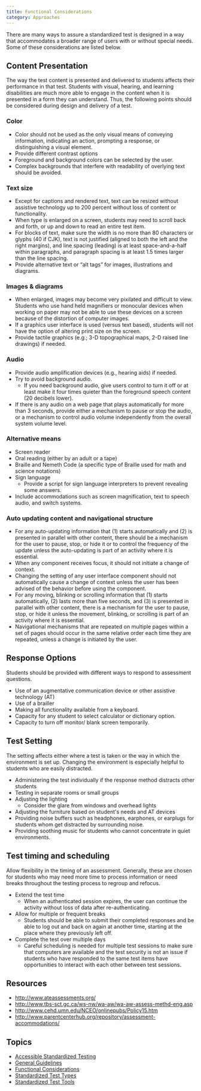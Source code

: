 ```yaml
---
title: Functional Considerations
category: Approaches
---
```

There are many ways to assure a standardized test is designed in a way that accommodates a broader range of users with or without special needs. Some of these considerations are listed below.

## Content Presentation
The way the test content is presented and delivered to students affects their performance in that test. Students with visual, hearing, and learning disabilities are much more able to engage in the content when it is presented in a form they can understand. Thus, the following points should be considered during design and delivery of a test.

### Color
* Color should not be used as the only visual means of conveying information, indicating an action, prompting a response, or distinguishing a visual element.
* Provide different contrast options
* Foreground and background colors can be selected by the user.
* Complex backgrounds that interfere with readability of overlying text should be avoided.

### Text size
* Except for captions and rendered text, text can be resized without assistive technology up to 200 percent without loss of content or functionality.
* When type is enlarged on a screen, students may need to scroll back and forth, or up and down to read an entire test item.
* For blocks of text, make sure the width is no more than 80 characters or glyphs (40 if CJK), text is not justified (aligned to both the left and the right margins), and line spacing (leading) is at least space-and-a-half within paragraphs, and paragraph spacing is at least 1.5 times larger than the line spacing.
* Provide alternative text or “alt tags” for images, illustrations and diagrams.

### Images & diagrams
* When enlarged, images may become very pixilated and difficult to view. Students who use hand held magnifiers or monocular devices when working on paper may not be able to use these devices on a screen because of the distortion of computer images.
* If a graphics user interface is used (versus text based), students will not have the option of altering print size on the screen.
* Provide tactile graphics (e.g.; 3-D topographical maps, 2-D raised line drawings) if needed.

### Audio
* Provide audio amplification devices (e.g., hearing aids) if needed.
* Try to avoid background audio.
   *  If you need background audio, give users control to turn it off or at least make it four times quieter than the foreground speech content (20 decibels lower).
* If there is any audio on a web page that plays automatically for more than 3 seconds, provide either a mechanism to pause or stop the audio, or a mechanism to control audio volume independently from the overall system volume level.

### Alternative means
* Screen reader
* Oral reading (either by an adult or a tape)
* Braille and Nemeth Code (a specific type of Braille used for math and science notations)
* Sign language
   *  Provide a script for sign language interpreters to prevent revealing some answers.
* Include accommodations such as screen magnification, text to speech audio, and switch systems.

### Auto updating content and navigational structure
* For any auto-updating information that (1) starts automatically and (2) is presented in parallel with other content, there should be a mechanism for the user to pause, stop, or hide it or to control the frequency of the update unless the auto-updating is part of an activity where it is essential.
* When any component receives focus, it should not initiate a change of context.
* Changing the setting of any user interface component  should not automatically cause a change of context  unless the user has been advised of the behavior before using the component.
* For any moving, blinking or scrolling information that (1) starts automatically, (2) lasts more than five seconds, and (3) is presented in parallel with other content, there is a mechanism for the user to pause, stop, or hide it unless the movement, blinking, or scrolling is part of an activity where it is essential.
* Navigational mechanisms that are repeated on multiple pages within a set of pages should occur in the same relative order each time they are repeated, unless a change is initiated by the user.

## Response Options
Students should be provided with different ways to respond to assessment questions.
* Use of an augmentative communication device or other assistive technology (AT)
* Use of a brailler
* Making all functionality available from a keyboard.
* Capacity for any student to select calculator or dictionary option.
* Capacity to turn off monitor/ blank screen temporarily.

## Test Setting
The setting affects either where a test is taken or the way in which the environment is set up. Changing the environment is especially helpful to students who are easily distracted.
* Administering the test individually if the response method distracts other students
* Testing in separate rooms or small groups
* Adjusting the lighting
   *  Consider the glare from windows and overhead lights
* Adjusting the furniture based on student's needs and AT devices
* Providing noise buffers such as headphones, earphones, or earplugs for students whom get distracted by surrounding noise.
* Providing soothing music for students who cannot concentrate in quiet environments.

## Test timing and scheduling
Allow flexibility in the timing of an assessment. Generally, these are chosen for students who may need more time to process information or need breaks throughout the testing process to regroup and refocus.
* Extend the test time
   *  When an authenticated session expires, the user can continue the activity without loss of data after re-authenticating.
* Allow for multiple or frequent breaks
   *  Students should be able to submit their completed responses and be able to log out and back on again at another time, starting at the place where they previously left off.
* Complete the test over multiple days
   *  Careful scheduling is needed for multiple test sessions to make sure that computers are available and the test security is not an issue if students who have responded to the same test items have opportunities to interact with each other between test sessions.

## Resources
* <a rel="nofollow" class="link-external" href="http://www.ateassessments.org/">http://www.ateassessments.org/</a>
* <a rel="nofollow" class="link-external" href="http://www.tbs-sct.gc.ca/ws-nw/wa-aw/wa-aw-assess-methd-eng.asp">http://www.tbs-sct.gc.ca/ws-nw/wa-aw/wa-aw-assess-methd-eng.asp</a>
* <a rel="nofollow" class="link-external" href="http://www.cehd.umn.edu/NCEO/onlinepubs/Policy15.htm">http://www.cehd.umn.edu/NCEO/onlinepubs/Policy15.htm</a>
* <a rel="nofollow" class="link-external" href="http://www.parentcenterhub.org/repository/assessment-accommodations/">http://www.parentcenterhub.org/repository/assessment-accommodations/</a>


## Topics
* [Accessible Standardized Testing](AccessibleStandardizedTesting.html)
* [General Guidelines](GeneralGuidelines.html)
* [Functional Considerations](FunctionalConsiderations.html)
* [Standardized Test Types](StandardizedTestTypes.html)
* [Standardized Test Tools](StandardizedTestTools.html)
